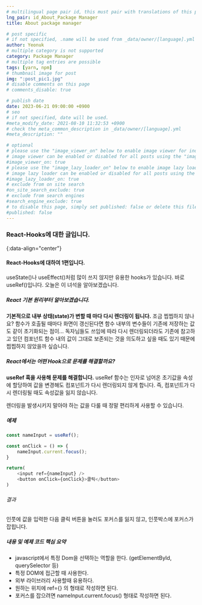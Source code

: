 ```yaml
---
# multilingual page pair id, this must pair with translations of this page. (This name must be unique)
lng_pair: id_About_Package Manager
title: About package manager

# post specific
# if not specified, .name will be used from _data/owner/[language].yml
author: Yeonuk
# multiple category is not supported
category: Package Manager
# multiple tag entries are possible
tags: [yarn, npm]
# thumbnail image for post
img: ":post_pic1.jpg"
# disable comments on this page
# comments_disable: true

# publish date
date: 2023-06-21 09:00:00 +0900
# seo
# if not specified, date will be used.
#meta_modify_date: 2021-08-10 11:32:53 +0900
# check the meta_common_description in _data/owner/[language].yml
#meta_description: ""

# optional
# please use the "image_viewer_on" below to enable image viewer for individual pages or posts (_posts/ or [language]/_posts folders).
# image viewer can be enabled or disabled for all posts using the "image_viewer_posts: true" setting in _data/conf/main.yml.
#image_viewer_on: true
# please use the "image_lazy_loader_on" below to enable image lazy loader for individual pages or posts (_posts/ or [language]/_posts folders).
# image lazy loader can be enabled or disabled for all posts using the "image_lazy_loader_posts: true" setting in _data/conf/main.yml.
#image_lazy_loader_on: true
# exclude from on site search
#on_site_search_exclude: true
# exclude from search engines
#search_engine_exclude: true
# to disable this page, simply set published: false or delete this file
#published: false
---
```


<!-- outline-start -->

### React-Hooks에 대한 글입니다.

{:data-align="center"}

<!-- outline-end -->

#### React-Hooks에 대하여 1편입니다.

useState()나 useEffect()처럼 많이 쓰지 않지만 유용한 hooks가 있습니다.
바로 useRef()입니다. 오늘은 이 녀석을 알아보겠습니다.

##### React 기본 원리부터 알아보겠습니다.

**기본적으로 내부 상태(state)가 변할 때 마다 다시 렌더링이 됩니다.**
조금 찝찝하지 않나요? 함수가 호출될 때마다 화면이 갱신된다면 함수 내부의 변수들이 기존에 저장하는 값도 같이 초기화되는 점이...
독자님들도 쓰임에 따라 다시 렌더링되더라도 기존에 참고하고 있던 컴포넌트 함수 내의 값이 그대로 보존되는 것을 의도하고 싶을 때도 있기 때문에 찝찝하지 않았을까 싶습니다.

##### React에서는 어떤 Hook으로 문제를 해결할까요?

**useRef 훅을 사용해 문제를 해결합니다.**
useRef 함수는 인자로 넘어온 초기값을 속성에 할당하여 값을 변경해도 컴포넌트가 다시 렌더링되지 않게 합니다. 즉, 컴포넌트가 다시 렌더링될 때도 속성값을 잃지 않습니다.

렌더링을 발생시키지 말아야 하는 값을 다룰 때 정말 편리하게 사용할 수 있습니다.

##### 예제

```javascript
const nameInput = useRef();

const onClick = () => {
    nameInput.current.focus();
}

return(
    <input ref={nameInput} />
    <button onClick={onClick}>클릭</button>
)
```

###### 결과

인풋에 값을 입력한 다음 클릭 버튼을 눌러도 포커스를 잃지 않고, 인풋박스에 포커스가 잡힙니다.

##### 내용 및 예제 코드 핵심 요약

- javascript에서 특정 Dom을 선택하는 역할을 한다. (getElementById, querySelector 등)
- 특정 DOM에 접근할 때 사용한다.
- 외부 라이브러리 사용할때 유용하다.
- 원하는 위치에 ref={} 의 형태로 작성하면 된다.
- 포커스를 잡으려면 nameInput.current.focus() 형태로 작성하면 된다.
